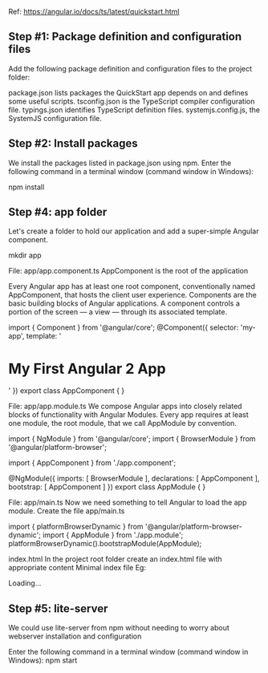 Ref: https://angular.io/docs/ts/latest/quickstart.html

## Step #1: Package definition and configuration files

Add the following package definition and configuration files to the project folder:

package.json lists packages the QuickStart app depends on and defines some useful scripts. 
tsconfig.json is the TypeScript compiler configuration file. 
typings.json identifies TypeScript definition files. 
systemjs.config.js, the SystemJS configuration file. 


## Step #2: Install packages
We install the packages listed in package.json using npm. Enter the following command in a terminal window (command window in Windows):

npm install


## Step #4: app folder
Let's create a folder to hold our application and add a super-simple Angular component.

mkdir app


File: app/app.component.ts
AppComponent is the root of the application

Every Angular app has at least one root component, conventionally named AppComponent, that hosts the client user experience. Components are the basic building blocks of Angular applications. A component controls a portion of the screen — a view — through its associated template.


import { Component } from '@angular/core';
@Component({
  selector: 'my-app',
  template: '<h1>My First Angular 2 App</h1>'
})
export class AppComponent { }



File: app/app.module.ts
We compose Angular apps into closely related blocks of functionality with Angular Modules. Every app requires at least one module, the root module, that we call AppModule by convention.


import { NgModule }      from '@angular/core';
import { BrowserModule } from '@angular/platform-browser';

import { AppComponent }  from './app.component';

@NgModule({
  imports:      [ BrowserModule ],
  declarations: [ AppComponent ],
  bootstrap:    [ AppComponent ]
})
export class AppModule { }



File: app/main.ts
Now we need something to tell Angular to load the app module. Create the file app/main.ts

import { platformBrowserDynamic } from '@angular/platform-browser-dynamic';
import { AppModule } from './app.module';
platformBrowserDynamic().bootstrapModule(AppModule);

index.html
In the project root folder create an index.html file with appropriate content
Minimal index file Eg:
<html>
  <head>
    <title>Angular 2 QuickStart</title>
    <meta charset="UTF-8">
    <meta name="viewport" content="width=device-width, initial-scale=1">
    <!-- 1. Load libraries -->
     <!-- Polyfill(s) for older browsers -->
    <script src="node_modules/core-js/client/shim.min.js"></script>
    <script src="node_modules/zone.js/dist/zone.js"></script>
    <script src="node_modules/reflect-metadata/Reflect.js"></script>
    <script src="node_modules/systemjs/dist/system.src.js"></script>
    <!-- 2. Configure SystemJS -->
    <script src="systemjs.config.js"></script>
    <script>
      System.import('app').catch(function(err){ console.error(err); });
    </script>
  </head>
  <!-- 3. Display the application -->
  <body>
    <my-app>Loading...</my-app>
  </body>
</html>


## Step #5: lite-server
We could use lite-server from npm without needing to worry about webserver installation and configuration

Enter the following command in a terminal window (command window in Windows):
npm start

